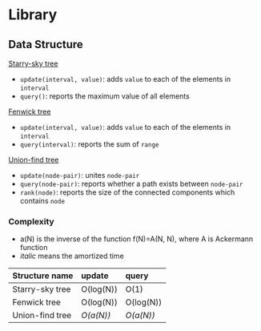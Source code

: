 # Library

## Data Structure
[Starry-sky tree](https://github.com/rsk0315/Library/blob/master/DataStructure/StarrySkyTree.cpp)
- `update(interval, value)`: adds `value` to each of the elements in `interval`
- `query()`: reports the maximum value of all elements

[Fenwick tree](https://github.com/rsk0315/Library/blob/master/DataStructure/FenwickTree.cpp)
- `update(interval, value)`: adds `value` to each of the elements in `interval`
- `query(interval)`: reports the sum of `range`

[Union-find tree](https://github.com/rsk0315/Library/blob/master/DataStructure/UnionFindTree.cpp)
- `update(node-pair)`: unites `node-pair`
- `query(node-pair)`: reports whether a path exists between `node-pair` 
- `rank(node)`: reports the size of the connected components which contains `node`

### Complexity

- a(N) is the inverse of the function f(N)=A(N, N), where A is Ackermann function
- *italic* means the amortized time

| Structure name  | update    | query     |
| :-------------- | :-------- | :-------- |
| Starry-sky tree | O(log(N)) | O(1)      |
| Fenwick tree    | O(log(N)) | O(log(N)) |
| Union-find tree | *O(a(N))* | *O(a(N))* |

